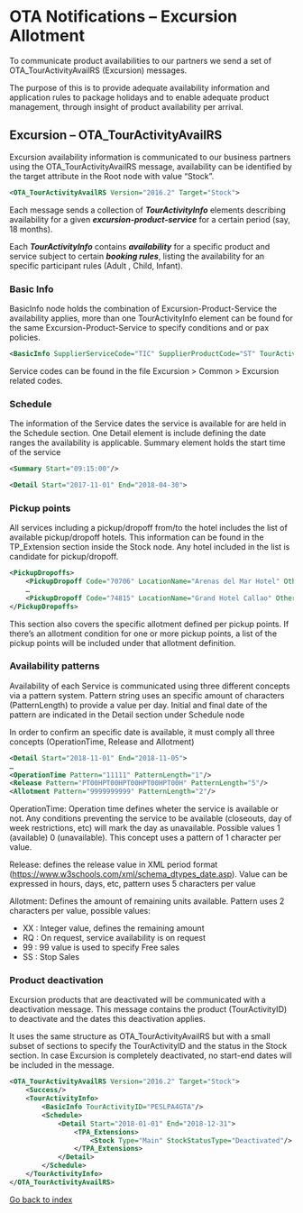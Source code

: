 # OTA Notifications – Excursion Allotment

To communicate product availabilities to our partners we send a set of OTA_TourActivityAvailRS (Excursion) messages.

The purpose of this is to provide adequate availability information and application rules to package holidays and to enable adequate product management, through insight of product availability per arrival.

## Excursion – OTA_TourActivityAvailRS

Excursion availability information is communicated to our business partners using the OTA_TourActivityAvailRS message, availability can be identified by the target attribute in the Root node with value “Stock”.

```xml
<OTA_TourActivityAvailRS Version="2016.2" Target="Stock">
```

Each message sends a collection of **_TourActivityInfo_** elements describing availability for a given **_excursion-product-service_** for a certain period (say, 18 months).

Each **_TourActivityInfo_** contains **_availability_** for a specific product and service subject to certain **_booking rules_**, listing the availability for an specific participant rules (Adult , Child, Infant).

### Basic Info

BasicInfo node holds the combination of Excursion-Product-Service the availability applies, more than one TourActivityInfo element can be found for the same Excursion-Product-Service to specify conditions and or pax policies.
```xml
<BasicInfo SupplierServiceCode="TIC" SupplierProductCode="ST" TourActivityID="PESLPA4GTA"/>
```
Service codes can be found in the file Excursion > Common > Excursion related codes.

### Schedule

The information of the Service dates the service is available for are held in the Schedule section. One Detail element is include defining the date ranges the availability is applicable. Summary element holds the start time of the service
```xml
<Summary Start="09:15:00"/>

<Detail Start="2017-11-01" End="2018-04-30">
```
### Pickup points

All services including a pickup/dropoff from/to the hotel includes the list of available pickup/dropoff hotels. This information can be found in the TP_Extension section inside the Stock node. Any hotel included in the list is candidate for pickup/dropoff.
```xml
<PickupDropoffs>
    <PickupDropoff Code="70706" LocationName="Arenas del Mar Hotel" OtherInfo="Hotel" PickupInd="true"/>
    …
    <PickupDropoff Code="74815" LocationName="Grand Hotel Callao" OtherInfo="Hotel" PickupInd="true"/>
</PickupDropoffs>
```
This section also covers the specific allotment defined per pickup points. If there’s an allotment condition for one or more pickup points, a list of the pickup points will be included under that allotment definition.


### Availability patterns

Availability of each Service is communicated using three different concepts via a pattern system. Pattern string uses an specific amount of characters (PatternLength) to provide a value per day. Initial and final date of the pattern are indicated in the Detail section under Schedule node

In order to confirm an specific date is available, it must comply all three concepts (OperationTime, Release and Allotment)
```xml
<Detail Start="2018-11-01" End="2018-11-05">
…
<OperationTime Pattern="11111" PatternLength="1"/>
<Release Pattern="PT00HPT00HPT00HPT00HPT00H" PatternLength="5"/>
<Allotment Pattern="9999999999" PatternLength="2"/>
```
OperationTime: Operation time defines wheter the service is available or not. Any conditions preventing the service to be available (closeouts, day of week restrictions, etc) will mark the day as unavailable. Possible values 1 (available) 0 (unavailable). This concept uses a pattern of 1 character per value.

Release: defines the release value in XML period format (<https://www.w3schools.com/xml/schema_dtypes_date.asp>). Value can be expressed in hours, days, etc, pattern uses 5 characters per value

Allotment: Defines the amount of remaining units available. Pattern uses 2 characters per value, possible values:

- XX : Integer value, defines the remaining amount
- RQ : On request, service availability is on request
- 99 : 99 value is used to specify Free sales
- SS : Stop Sales

### Product deactivation

Excursion products that are deactivated will be communicated with a deactivation message. This message contains the product (TourActivityID) to deactivate and the dates this deactivation applies.

It uses the same structure as OTA_TourActivityAvailRS but with a small subset of sections to specify the TourActivityID and the status in the Stock section. In case Excursion is completely deactivated, no start-end dates will be included in the message.
```xml
<OTA_TourActivityAvailRS Version="2016.2" Target="Stock">
    <Success/>
    <TourActivityInfo>
        <BasicInfo TourActivityID="PESLPA4GTA"/>
        <Schedule>
            <Detail Start="2018-01-01" End="2018-12-31">
                <TPA_Extensions>
                    <Stock Type="Main" StockStatusType="Deactivated"/>
                </TPA_Extensions>
            </Detail>
        </Schedule>
    </TourActivityInfo>
</OTA_TourActivityAvailRS>
```

[Go back to index](../)
